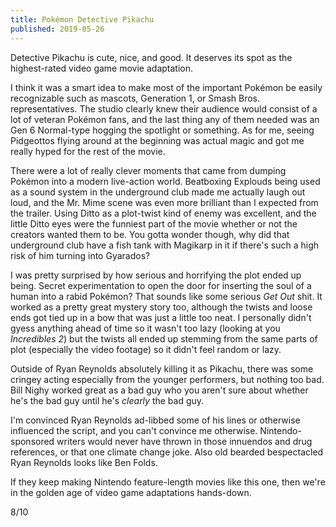 ```yaml
---
title: Pokémon Detective Pikachu
published: 2019-05-26
---
```


Detective Pikachu is cute, nice, and good. It deserves its spot as the highest-rated video game movie adaptation.

I think it was a smart idea to make most of the important Pokémon be easily recognizable such as mascots, Generation 1, or Smash Bros. representatives. The studio clearly knew their audience would consist of a lot of veteran Pokémon fans, and the last thing any of them needed was an Gen 6 Normal-type hogging the spotlight or something. As for me, seeing Pidgeottos flying around at the beginning was actual magic and got me really hyped for the rest of the movie.

There were a lot of really clever moments that came from dumping Pokémon into a modern live-action world. Beatboxing Explouds being used as a sound system in the underground club made me actually laugh out loud, and the Mr. Mime scene was even more brilliant than I expected from the trailer. Using Ditto as a plot-twist kind of enemy was excellent, and the little Ditto eyes were the funniest part of the movie whether or not the creators wanted them to be. You gotta wonder though, why did that underground club have a fish tank with Magikarp in it if there's such a high risk of him turning into Gyarados?

I was pretty surprised by how serious and horrifying the plot ended up being. Secret experimentation to open the door for inserting the soul of a human into a rabid Pokémon? That sounds like some serious _Get Out_ shit. It worked as a pretty great mystery story too, although the twists and loose ends got tied up in a bow that was just a little too neat. I personally didn't gyess anything ahead of time so it wasn't too lazy (looking at you _Incredibles 2_) but the twists all ended up stemming from the same parts of plot (especially the video footage) so it didn't feel random or lazy.

Outside of Ryan Reynolds absolutely killing it as Pikachu, there was some cringey acting especially from the younger performers, but nothing too bad. Bill Nighy worked great as a bad guy who you aren't sure about whether he's the bad guy until he's _clearly_ the bad guy.

I'm convinced Ryan Reynolds ad-libbed some of his lines or otherwise influenced the script, and you can't convince me otherwise. Nintendo-sponsored writers would never have thrown in those innuendos and drug references, or that one climate change joke. Also old bearded bespectacled Ryan Reynolds looks like Ben Folds.

If they keep making Nintendo feature-length movies like this one, then we're in the golden age of video game adaptations hands-down.

8/10
